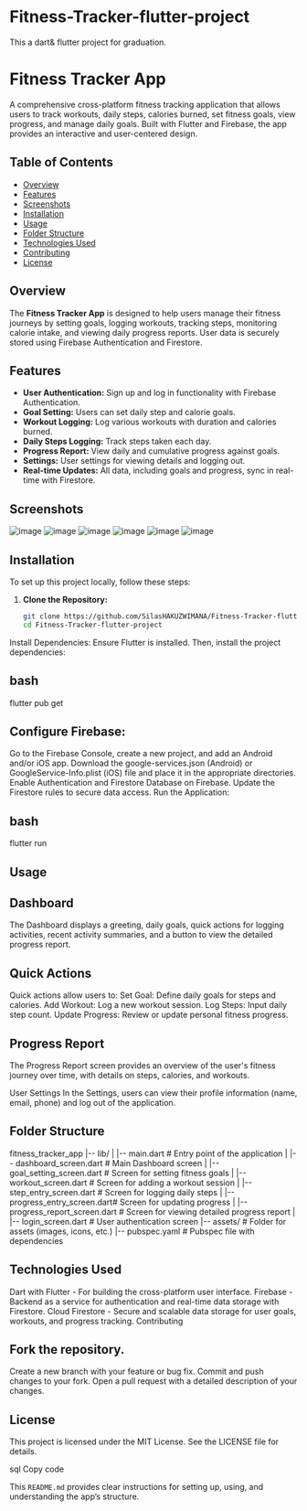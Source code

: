 # Fitness-Tracker-flutter-project
This a dart&amp; flutter project for graduation.

# Fitness Tracker App

A comprehensive cross-platform fitness tracking application that allows users to track workouts, daily steps, calories burned, set fitness goals, view progress, and manage daily goals. Built with Flutter and Firebase, the app provides an interactive and user-centered design.

## Table of Contents
- [Overview](#overview)
- [Features](#features)
- [Screenshots](#screenshots)
- [Installation](#installation)
- [Usage](#usage)
- [Folder Structure](#folder-structure)
- [Technologies Used](#technologies-used)
- [Contributing](#contributing)
- [License](#license)

## Overview

The **Fitness Tracker App** is designed to help users manage their fitness journeys by setting goals, logging workouts, tracking steps, monitoring calorie intake, and viewing daily progress reports. User data is securely stored using Firebase Authentication and Firestore.

## Features

- **User Authentication:** Sign up and log in functionality with Firebase Authentication.
- **Goal Setting:** Users can set daily step and calorie goals.
- **Workout Logging:** Log various workouts with duration and calories burned.
- **Daily Steps Logging:** Track steps taken each day.
- **Progress Report:** View daily and cumulative progress against goals.
- **Settings:** User settings for viewing details and logging out.
- **Real-time Updates:** All data, including goals and progress, sync in real-time with Firestore.

## Screenshots

![image](https://github.com/user-attachments/assets/92dbc0a2-251c-4108-af0e-093f6a8168b8)
![image](https://github.com/user-attachments/assets/55532728-fe86-4269-8b3f-d55d5ff14ff9)
![image](https://github.com/user-attachments/assets/32b1a834-6f7c-4bb3-bf2b-470fabf9e162)
![image](https://github.com/user-attachments/assets/98b8a1b5-8525-4d1f-8767-7a1ae7bbb125)
![image](https://github.com/user-attachments/assets/ce27aead-9fe0-4b58-9c9d-4e3449b57495)
![image](https://github.com/user-attachments/assets/e2c6189e-4b91-4d8e-8204-7861cf42a98e)

## Installation

To set up this project locally, follow these steps:

1. **Clone the Repository:**
   ```bash
   git clone https://github.com/SilasHAKUZWIMANA/Fitness-Tracker-flutter-project.git
   cd Fitness-Tracker-flutter-project

Install Dependencies: Ensure Flutter is installed. Then, install the project dependencies:

## bash

flutter pub get

## Configure Firebase:

Go to the Firebase Console, create a new project, and add an Android and/or iOS app.
Download the google-services.json (Android) or GoogleService-Info.plist (iOS) file and place it in the appropriate directories.
Enable Authentication and Firestore Database on Firebase.
Update the Firestore rules to secure data access.
Run the Application:

## bash

flutter run
## Usage

## Dashboard

The Dashboard displays a greeting, daily goals, quick actions for logging activities, recent activity summaries, and a button to view the detailed progress report.

## Quick Actions

Quick actions allow users to:
Set Goal: Define daily goals for steps and calories.
Add Workout: Log a new workout session.
Log Steps: Input daily step count.
Update Progress: Review or update personal fitness progress.

## Progress Report

The Progress Report screen provides an overview of the user's fitness journey over time, with details on steps, calories, and workouts.

User Settings
In the Settings, users can view their profile information (name, email, phone) and log out of the application.
## Folder Structure

fitness_tracker_app
|-- lib/
|   |-- main.dart                # Entry point of the application
|   |-- dashboard_screen.dart     # Main Dashboard screen
|   |-- goal_setting_screen.dart  # Screen for setting fitness goals
|   |-- workout_screen.dart       # Screen for adding a workout session
|   |-- step_entry_screen.dart    # Screen for logging daily steps
|   |-- progress_entry_screen.dart# Screen for updating progress
|   |-- progress_report_screen.dart # Screen for viewing detailed progress report
|   |-- login_screen.dart         # User authentication screen
|-- assets/                       # Folder for assets (images, icons, etc.)
|-- pubspec.yaml                  # Pubspec file with dependencies

## Technologies Used

Dart with Flutter - For building the cross-platform user interface.
Firebase - Backend as a service for authentication and real-time data storage with Firestore.
Cloud Firestore - Secure and scalable data storage for user goals, workouts, and progress tracking.
Contributing

## Fork the repository.

Create a new branch with your feature or bug fix.
Commit and push changes to your fork.
Open a pull request with a detailed description of your changes.

## License

This project is licensed under the MIT License. See the LICENSE file for details.

sql
Copy code

This `README.md` provides clear instructions for setting up, using, and understanding the app’s structure.
